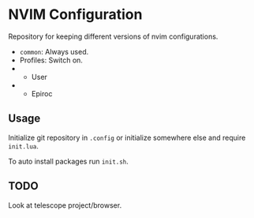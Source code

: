 # NVIM Configuration

Repository for keeping different versions of nvim configurations.

- `common`: Always used.
- Profiles: Switch on.
- - User
- - Epiroc

## Usage

Initialize git repository in `.config` or initialize somewhere else and require
`init.lua`.

To auto install packages run `init.sh`.

## TODO
Look at telescope project/browser.

